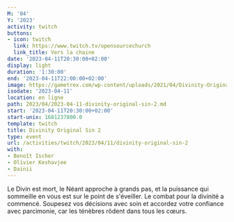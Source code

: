 ```yaml
---
M: '04'
Y: '2023'
activity: twitch
buttons:
- icon: twitch
  link: https://www.twitch.tv/opensourcechurch
  link_title: Vers la chaine
date: '2023-04-11T20:30:00+02:00'
display: light
duration: '1:30:00'
end: '2023-04-11T22:00:00+02:00'
image: https://gametrex.com/wp-content/uploads/2021/04/Divinity-Original-Sin-2-Definitive-Edition-Free-Download.jpg
isodate: '2023-04-11'
location: en ligne
path: 2023/04/2023-04-11-divinity-original-sin-2.md
start: '2023-04-11T20:30:00+02:00'
start-unix: 1681237800.0
template: twitch
title: Divinity Original Sin 2
type: event
url: /activities/twitch/2023/04/11/divinity-original-sin-2
with:
- Benoît Ischer
- Olivier Keshavjee
- Dainii
---
```

Le Divin est mort, le Néant approche à grands pas, et la puissance qui sommeille en vous est sur le point de s'éveiller. Le combat pour la divinité a commencé. Soupesez vos décisions avec soin et accordez votre confiance avec parcimonie, car les ténèbres rôdent dans tous les cœurs.